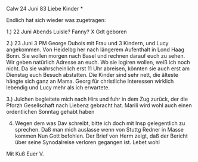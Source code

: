  Calw 24 Juni 83
Liebe Kinder <M>*

Endlich hat sich wieder was zugetragen:

1.) 22 Juni Abends Luisle? Fanny? X Gdt geboren

2.) 23 Juni 3 PM George Dubois mit Frau und 3 Kindern, und Lucy angekommen. Von Heidelbg her nach längerem Aufenthalt in Lond Haag Bonn. Sie wollen morgen nach Basel und rechnen darauf euch zu sehen. Wir geben natürlich Adresse an euch. Wo sie logiren wollen, weiß ich noch nicht. Da sie wahrscheinlich erst 11 Uhr abreisen, könnten sie auch erst am Dienstag euch Besuch abstatten. Die Kinder sind sehr nett, die älteste hängte sich ganz an Mama. Georg für christliche Interessen wirklich lebendig und Lucy mehr als ich erwartete.

3.) Julchen begleitete mich nach Hirs und fuhr in dem Zug zurück, der die Pforzh Gesellschaft nach Liebenz gebracht hat. Marili wird wohl auch einen ordentlichen Sonntag gehabt haben

4. Wegen dem was Dav schreibt, bitte ich doch mit Insp gelegentlich zu sprechen. Daß man mich auslasse wenn von Stuttg Redner in Masse kommen 
Nun Gott befohlen. Der Brief von Herm zeigt, daß der Bericht über seine Synodalreise verloren gegangen ist. Lebet wohl

 Mit Kuß Euer V.
